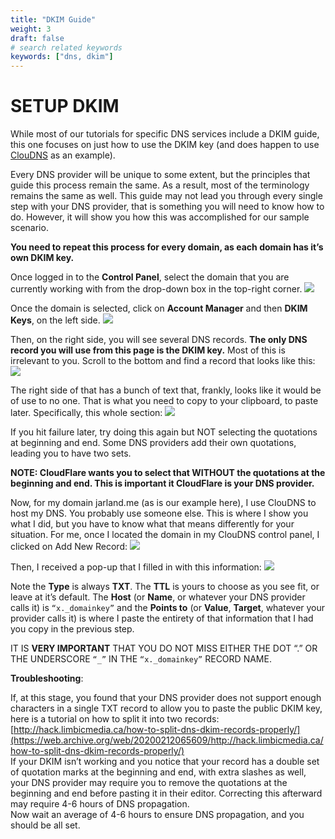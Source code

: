 ```yaml
---
title: "DKIM Guide"
weight: 3
draft: false
# search related keywords
keywords: ["dns, dkim"]
---
```


# SETUP DKIM

While most of our tutorials for specific DNS services include a DKIM guide, this one focuses on just how to use the DKIM key (and does happen to use [ClouDNS](https://www.cloudns.net/aff/id/145459/) as an example).

Every DNS provider will be unique to some extent, but the principles that guide this process remain the same. As a result, most of the terminology remains the same as well. This guide may not lead you through every single step with your DNS provider, that is something you will need to know how to do. However, it will show you how this was accomplished for our sample scenario.

**You need to repeat this process for every domain, as each domain has it’s own DKIM key.**

Once logged in to the **Control Panel**, select the domain that you are currently working with from the drop-down box in the top-right corner.
![](https://mxrouteprod.b-cdn.net/wp-content/uploads/2021/05/Screen-Shot-at-August-24th-2019-6.34.17-pm.png)

Once the domain is selected, click on **Account Manager** and then **DKIM Keys**, on the left side.
![](https://mxrouteprod.b-cdn.net/wp-content/uploads/2021/05/Screen-Shot-at-October-12th-2019-3.13.35-pm.png)

Then, on the right side, you will see several DNS records. **The only DNS record you will use from this page is the DKIM key.** Most of this is irrelevant to you. Scroll to the bottom and find a record that looks like this:
![](https://mxrouteprod.b-cdn.net/wp-content/uploads/2021/05/Screen-Shot-at-August-24th-2019-6.51.35-pm.png)

The right side of that has a bunch of text that, frankly, looks like it would be of use to no one. That is what you need to copy to your clipboard, to paste later. Specifically, this whole section:
![](https://mxrouteprod.b-cdn.net/wp-content/uploads/2021/05/Screen-Shot-at-August-24th-2019-6.51.51-pm.png)

If you hit failure later, try doing this again but NOT selecting the quotations at beginning and end. Some DNS providers add their own quotations, leading you to have two sets.

**NOTE: CloudFlare wants you to select that WITHOUT the quotations at the beginning and end. This is important it CloudFlare is your DNS provider.**

Now, for my domain jarland.me (as is our example here), I use ClouDNS to host my DNS. You probably use someone else. This is where I show you what I did, but you have to know what that means differently for your situation. For me, once I located the domain in my ClouDNS control panel, I clicked on Add New Record:
![](https://mxrouteprod.b-cdn.net/wp-content/uploads/2021/05/Screen-Shot-at-August-24th-2019-6.52.26-pm.png)

Then, I received a pop-up that I filled in with this information:
![](https://mxrouteprod.b-cdn.net/wp-content/uploads/2021/05/Screen-Shot-at-August-24th-2019-6.54.39-pm.png)

Note the **Type** is always **TXT**. The **TTL** is yours to choose as you see fit, or leave at it’s default. The **Host** (or **Name**, or whatever your DNS provider calls it) is `“x._domainkey”` and the **Points to** (or **Value**, **Target**, whatever your provider calls it) is where I paste the entirety of that information that I had you copy in the previous step.

IT IS **VERY IMPORTANT** THAT YOU DO NOT MISS EITHER THE DOT “.” OR THE UNDERSCORE `“_”` IN THE `“x._domainkey”` RECORD NAME.

**Troubleshooting**:

If, at this stage, you found that your DNS provider does not support enough characters in a single TXT record to allow you to paste the public DKIM key, here is a tutorial on how to split it into two records:  [http://hack.limbicmedia.ca/how-to-split-dns-dkim-records-properly/](https://web.archive.org/web/20200212065609/http://hack.limbicmedia.ca/how-to-split-dns-dkim-records-properly/)  
If your DKIM isn’t working and you notice that your record has a double set of quotation marks at the beginning and end, with extra slashes as well, your DNS provider may require you to remove the quotations at the beginning and end before pasting it in their editor. Correcting this afterward may require 4-6 hours of DNS propagation.  
Now wait an average of 4-6 hours to ensure DNS propagation, and you should be all set.

